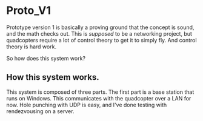 # Proto_V1

Prototype version 1 is basically a proving ground that the concept is sound, and the math checks out. This is _supposed_ to be a networking project, but quadcopters require a lot of control theory to get it to simply fly. And control theory is hard work.

So how does this system work? 

## How this system works.

This system is composed of three parts. The first part is a base station that runs on Windows. This communicates with the quadcopter over a LAN for now. Hole punching with UDP is easy, and I've done testing with rendezvousing on a server.
